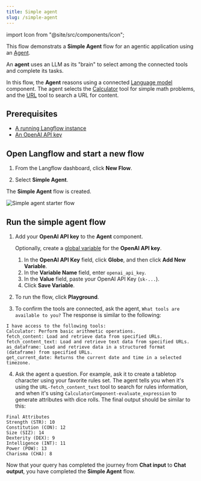 ```yaml
---
title: Simple agent
slug: /simple-agent
---
```


import Icon from "@site/src/components/icon";

This flow demonstrats a **Simple Agent** flow for an agentic application using an [Agent](/agents).

An **agent** uses an LLM as its "brain" to select among the connected tools and complete its tasks.

In this flow, the **Agent** reasons using a connected [Language model](/components-models) component.
The agent selects the [Calculator](/components-helpers#calculator) tool for simple math problems, and the [URL](/components-data#url) tool to search a URL for content.

## Prerequisites

- [A running Langflow instance](/get-started-installation)
- [An OpenAI API key](https://platform.openai.com/)

## Open Langflow and start a new flow

1. From the Langflow dashboard, click **New Flow**.

2. Select **Simple Agent**.

The **Simple Agent** flow is created.

![Simple agent starter flow](/img/quickstart-simple-agent-flow.png)

## Run the simple agent flow

1. Add your **OpenAI API key** to the **Agent** component.

	Optionally, create a [global variable](/configuration-global-variables) for the **OpenAI API key**.

    1. In the **OpenAI API Key** field, click <Icon name="Globe" aria-hidden="True" /> **Globe**, and then click **Add New Variable**.
    2. In the **Variable Name** field, enter `openai_api_key`.
    3. In the **Value** field, paste your OpenAI API Key (`sk-...`).
    4. Click **Save Variable**.

2. To run the flow, click <Icon name="Play" aria-hidden="true"/> **Playground**.
3. To confirm the tools are connected, ask the agent, `What tools are available to you?`
The response is similar to the following:
```text
I have access to the following tools:
Calculator: Perform basic arithmetic operations.
fetch_content: Load and retrieve data from specified URLs.
fetch_content_text: Load and retrieve text data from specified URLs.
as_dataframe: Load and retrieve data in a structured format (dataframe) from specified URLs.
get_current_date: Returns the current date and time in a selected timezone.
```
4. Ask the agent a question. For example, ask it to create a tabletop character using your favorite rules set.
The agent tells you when it's using the `URL-fetch_content_text` tool to search for rules information, and when it's using `CalculatorComponent-evaluate_expression` to generate attributes with dice rolls.
The final output should be similar to this:

```text
Final Attributes
Strength (STR): 10
Constitution (CON): 12
Size (SIZ): 14
Dexterity (DEX): 9
Intelligence (INT): 11
Power (POW): 13
Charisma (CHA): 8
```

Now that your query has completed the journey from **Chat input** to **Chat output**, you have completed the **Simple Agent** flow.
